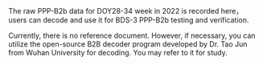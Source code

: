 The raw PPP-B2b data for DOY28-34 week in 2022 is recorded here，
users can decode and use it for BDS-3 PPP-B2b testing and verification.

Currently, there is no reference document. 
However, if necessary, 
you can utilize the open-source B2B decoder program developed by Dr. Tao Jun from Wuhan University for decoding. 
You may refer to it for study.
